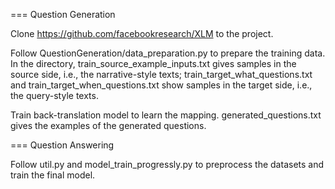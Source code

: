 === Question Generation

Clone https://github.com/facebookresearch/XLM to the project.

Follow QuestionGeneration/data_preparation.py to prepare the training data. In the directory, train_source_example_inputs.txt gives samples in the source side, i.e., the narrative-style texts; train_target_what_questions.txt and train_target_when_questions.txt show samples in the target side, i.e., the query-style texts.

Train back-translation model to learn the mapping. generated_questions.txt gives the examples of the generated questions.

=== Question Answering

Follow util.py and model_train_progressly.py to preprocess the datasets and train the final model.
